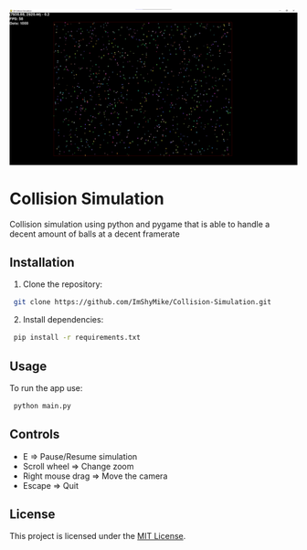 ![Example Image](/assets/example.png)

# Collision Simulation
 Collision simulation using python and pygame that is able to handle a decent amount of balls at a decent framerate

## Installation
1. Clone the repository:
```bash
 git clone https://github.com/ImShyMike/Collision-Simulation.git
```

2. Install dependencies:
```bash
 pip install -r requirements.txt
 ```

## Usage
 To run the app use:
```bash
 python main.py
 ```

## Controls
- E => Pause/Resume simulation
- Scroll wheel => Change zoom
- Right mouse drag => Move the camera
- Escape => Quit

## License
This project is licensed under the [MIT License](LICENSE).
